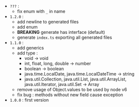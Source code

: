 * `???` :
  * fix enum with `_` in name
* `1.2.0` :
  * add newline to generated files
  * add enum
  * **BREAKING** generate has interface (default)
  * generate `index.ts` exporting all generated files
* `1.1.0` :
  * add generics
  * add type :
    * void -> void
    * int, float, long, double -> number
    * boolean -> boolean
    * java.time.LocalDate, java.time.LocalDateTime -> string
    * java.util.Collection, java.util.List, java.util.ArrayList, java.util.Iterator, java.util.Set -> Array
  * remove usage of Object.values to be used by node v6
  * fix bug : methods without new field cause exception
* `1.0.0` : first version